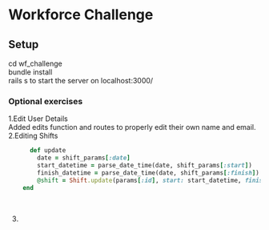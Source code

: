 # Workforce Challenge

## Setup

cd wf_challenge
<br/>
bundle install
<br/>
rails s to start the server on localhost:3000/

### Optional exercises

1.Edit User Details
<br/>
Added edits function and routes to properly edit their own name and email.
<br/>
2.Editing Shifts

```ruby
      def update
        date = shift_params[:date]
        start_datetime = parse_date_time(date, shift_params[:start])
        finish_datetime = parse_date_time(date, shift_params[:finish])
        @shift = Shift.update(params[:id], start: start_datetime, finish: finish_datetime, break_length: shift_param[:break_length])
    end
```
<br/>

3. 